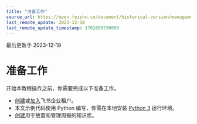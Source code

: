 ```yaml
---
title: "准备工作"
source_url: https://open.feishu.cn/document/historical-version/management-weekly-report-based-docs/prep-work
last_remote_update: 2023-12-18
last_remote_update_timestamp: 1702880730000
---
```

最后更新于 2023-12-18

# 准备工作
开始本教程操作之前，你需要完成以下准备工作。
* [创建](https://www.feishu.cn/hc/zh-CN/articles/360043741453)或[加入](https://www.feishu.cn/hc/zh-CN/articles/360043496893)飞书企业租户。
* 本文示例代码使用 Python 编写，你需在本地安装 [Python 3](https://www.python.org/) 运行环境。
* [创建](https://www.feishu.cn/hc/zh-CN/articles/726520434200)用于放置和管理周报的知识库。
